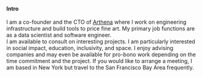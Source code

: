 
#### Intro
I am a co-founder and the CTO of [Arthena](https://arthena.com) where I work on engineering infrastructure and build tools to price fine art. My primary job functions are as a data scientist and software engineer.
<br>
I am available to consult on interesting projects. I am particularly interested in social impact, education, inclusivity, and space. I enjoy advising companies and may even be available for pro-bono work depending on the time commitment and the project. If you would like to arrange a meeting, I am based in New York but travel to the San Francisco Bay Area frequently.
<br><br>